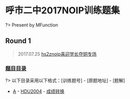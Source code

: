 # 呼市二中2017NOIP训练题集
?> Present by MFunction

## Round 1 

> 2017.07.25
[hs2znoip喜迎学长夺铜专场](https://vjudge.net/contest/173239)

### [题目目录](https://github.com/MFunction96/hs2znoip/labels/Round1)

?> 以下目录采用以下格式：[训练题号] - [原题地址] - [题解]

- [A](https://vjudge.net/contest/173239#problem/A) - [HDU2004](http://acm.hdu.edu.cn/showproblem.php?pid=2004) - [成绩转换](https://github.com/MFunction96/hs2znoip/issues/1)